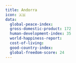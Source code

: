 ```yaml
---
title: Andorra
icon: 🇦🇩
data:
  global-peace-index:
  gross-domestic-product: 172
  human-development-index: 35
  world-happiness-report:
  cost-of-living:
  good-country-index:
  global-freedom-score: 24
---
```


